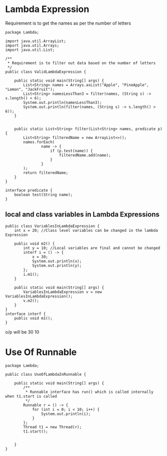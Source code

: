 # Lambda Expression

Requirement is to get the names as per the number of letters

    package Lambda;

    import java.util.ArrayList;
    import java.util.Arrays;
    import java.util.List;
    
    /**
     * Requirement is to filter out data based on the number of letters
     */
    public class ValidLambdaExpression {
    
        public static void main(String[] args) {
            List<String> names = Arrays.asList("Apple", "PineApple", "Lemon", "JackFruit");
            List<String> namesLessThan3 = filter(names, (String s) -> s.length() < 6);
            System.out.println(namesLessThan3);
            System.out.println(filter(names, (String s) -> s.length() > 6));
        }
    
    
        public static List<String> filter(List<String> names, predicate p) {
            List<String> filteredName = new ArrayList<>();
            names.forEach(
                    name -> {
                        if (p.test(name)) {
                            filteredName.add(name);
                        }
                    }
            );
            return filteredName;
        }
    }
    
    interface predicate {
        boolean test(String name);
    }
    
## local and class variables in Lambda Expressions

    public class VariablesInLambdaExpression {
        int x = 20; //Class level variables can be changed in the lambda Expression
    
        public void m2() {
            int y = 10; //Local variables are final and cannot be changed
            interf i = () -> {
                x = 30;
                System.out.println(x);
                System.out.println(y);
            };
            i.m1();
        }
    
        public static void main(String[] args) {
            VariablesInLambdaExpression v = new VariablesInLambdaExpression();
            v.m2();
        }
    }
    interface interf {
        public void m1();
    }

o/p will be 
30
10

# Use Of Runnable

    package Lambda;
    
    public class UseOfLambdaInRunnable {
    
        public static void main(String[] args) {
            /**
             * Runnable interface has run() which is called internally when t1.start is called
             */
            Runnable r = () -> {
                for (int i = 0; i < 10; i++) {
                    System.out.println(i);
                }
            };
            Thread t1 = new Thread(r);
            t1.start();
    
    
        }
    }
